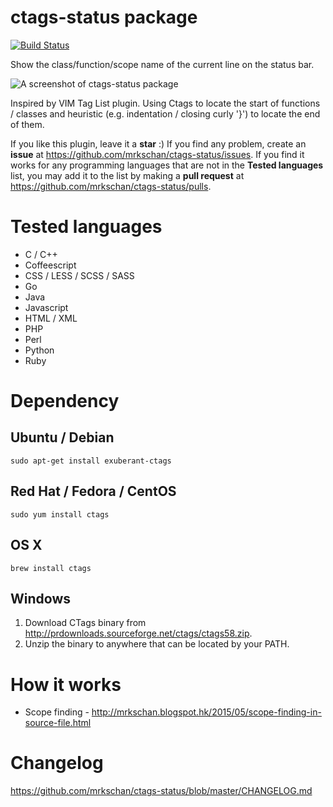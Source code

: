 # ctags-status package

[![Build Status](https://travis-ci.org/mrkschan/ctags-status.svg?branch=master)](https://travis-ci.org/mrkschan/ctags-status)

Show the class/function/scope name of the current line on the status bar.

![A screenshot of ctags-status package](https://github.com/mrkschan/ctags-status/blob/master/docs/screenshot.gif?raw=true)

Inspired by VIM Tag List plugin. Using Ctags to locate the start of functions / classes and heuristic (e.g. indentation / closing curly '}') to locate the end of them.

If you like this plugin, leave it a **star** :) If you find any problem, create an **issue** at https://github.com/mrkschan/ctags-status/issues. If you find it works for any programming languages that are not in the **Tested languages** list, you may add it to the list by making a **pull request** at https://github.com/mrkschan/ctags-status/pulls.


# Tested languages

* C / C++
* Coffeescript
* CSS / LESS / SCSS / SASS
* Go
* Java
* Javascript
* HTML / XML
* PHP
* Perl
* Python
* Ruby


# Dependency

## Ubuntu / Debian

```
sudo apt-get install exuberant-ctags
```

## Red Hat / Fedora / CentOS

```
sudo yum install ctags
```

## OS X

```
brew install ctags
```

## Windows

1. Download CTags binary from http://prdownloads.sourceforge.net/ctags/ctags58.zip.
2. Unzip the binary to anywhere that can be located by your PATH.


# How it works

* Scope finding - http://mrkschan.blogspot.hk/2015/05/scope-finding-in-source-file.html


# Changelog

https://github.com/mrkschan/ctags-status/blob/master/CHANGELOG.md
